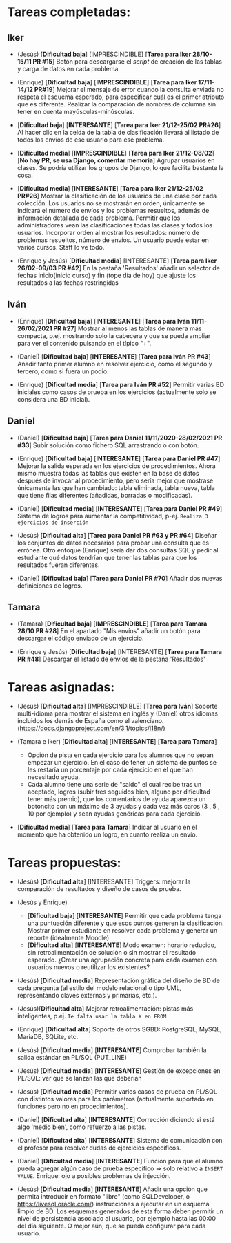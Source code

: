 # Tareas completadas:

## Iker

* (Jesús) [**Dificultad baja**] [IMPRESCINDIBLE] [**Tarea para Iker 28/10-15/11 PR #15**]
 Botón para descargarse el *script* de creación de las tablas y carga de datos en cada problema.
 
 * (Enrique) [**Dificultad baja**] [**IMPRESCINDIBLE**] [**Tarea para Iker 17/11-14/12 PR#19**]
Mejorar el mensaje de error cuando la consulta enviada no respeta el 
esquema esperado, para especificar cuál es el primer atributo que es
diferente. Realizar la comparación de nombres de columna sin tener 
en cuenta mayúsculas-minúsculas.

* [**Dificultad baja**] [**INTERESANTE**]  [**Tarea para Iker 21/12-25/02 PR#26**]
Al hacer clic en la celda de la tabla de clasificación llevará al listado de todos los envíos de ese usuario para ese problema.

* [**Dificultad media**] [**IMPRESCINDIBLE**]  [**Tarea para Iker 21/12-08/02**] [**No hay PR, se usa Django, comentar memoria**]
Agrupar usuarios en clases. Se podría utilizar los grupos de Django, lo que facilita bastante la cosa.

* [**Dificultad media**] [**INTERESANTE**]  [**Tarea para Iker 21/12-25/02 PR#26**]
Mostrar la clasificación de los usuarios de una clase por cada colección. Los usuarios no se mostrarán en orden,
únicamente se indicará el número de envíos y los problemas resueltos, además de información detallada de cada problema.
Permitir que los administradores vean las clasificaciones todas las clases y todos los usuarios. 
Incorporar orden al mostrar los resultados: número de problemas resueltos, número de envíos.
Un usuario puede estar en varios cursos. Staff lo ve todo.

* (Enrique y Jesús) [**Dificultad media**] [INTERESANTE] [**Tarea para Iker 26/02-09/03 PR #42**]
  En la pestaña 'Resultados' añadir un selector de fechas inicio(inicio curso) y fin (tope día de hoy) que ajuste los resultados a las fechas restringidas


## Iván

* (Enrique) [**Dificultad baja**] [**INTERESANTE**] [**Tarea para Iván 11/11-26/02/2021 PR #27**]
 Mostrar al menos las tablas de manera más compacta, p.ej. mostrando 
 solo la cabecera y que se pueda ampliar para ver el contenido pulsando 
 en el típico "+".
 
* (Daniel) [**Dificultad baja**] [**INTERESANTE**] [**Tarea para Iván PR #43**]
Añadir tanto primer alumno en resolver ejercicio, como el segundo y tercero, como si fuera un podio.   

* (Enrique) [**Dificultad media**] [**Tarea para Iván PR #52**]
Permitir varias BD iniciales como casos de prueba en los ejercicios (actualmente solo se considera una BD inicial). 


 
## Daniel

 * (Daniel) [**Dificultad baja**] [**Tarea para Daniel 11/11/2020-28/02/2021 PR #33**]
Subir solución como fichero SQL arrastrando o con botón.

* (Enrique) [**Dificultad baja**] [**INTERESANTE**] [**Tarea para Daniel PR #47**]
Mejorar la salida esperada en los ejercicios de procedimientos.
Ahora mismo muestra todas las tablas que existen en la base de 
datos después de invocar al procedimiento, pero sería mejor que
mostrase únicamente las que han cambiado: tabla eliminada, tabla 
nueva, tabla que tiene filas diferentes (añadidas, borradas o 
modificadas).

* (Daniel) [**Dificultad media**] [**INTERESANTE**] [**Tarea para Daniel PR #49**]
Sistema de logros para aumentar la competitividad, p-ej. `Realiza 3 ejercicios de inserción`

* (Jesús) [**Dificultad alta**] [**Tarea para Daniel PR #63 y PR #64**]
Diseñar los conjuntos de datos necesarios para probar una consulta que es errónea. Otro enfoque (Enrique) sería dar dos consultas SQL y pedir al estudiante qué datos tendrían que tener las tablas para que los resultados fueran diferentes.
  
* (Daniel) [**Dificultad baja**] [**Tarea para Daniel PR #70**]
Añadir dos nuevas definiciones de logros.



## Tamara 
 
* (Tamara) [**Dificultad baja**] [**IMPRESCINDIBLE**] [**Tarea para Tamara 28/10 PR #28**]
En el apartado "Mis envíos" añadir un botón para descargar el código enviado de un ejercicio.

* (Enrique y Jesús) [**Dificultad baja**] [INTERESANTE] [**Tarea para Tamara PR #48**]
  Descargar el listado de envíos de la pestaña 'Resultados'



# Tareas asignadas:

* (Jesús) [**Dificultad alta**] [IMPRESCINDIBLE] [**Tarea para Iván**]
 Soporte multi-idioma para mostrar el sistema en inglés y (Daniel) otros idiomas incluidos los demás de España como el valenciano. (https://docs.djangoproject.com/en/3.1/topics/i18n/)
 
* (Tamara e Iker) [**Dificultad alta**] [**INTERESANTE**] [**Tarea para Tamara**]
    * Opción de pista en cada ejercicio para los alumnos que no sepan empezar un ejercicio. En el caso de tener un sistema de puntos se les restaría un porcentaje por cada ejercicio en el que han necesitado ayuda.
    * Cada alumno tiene una serie de "saldo" el cual recibe tras un aceptado, logros (subir tres seguidos bien, alguno por dificultad tener más premio), que los comentarios de ayuda aparezca un botoncito con un máximo de 3 ayudas y cada vez más caros (3 , 5 , 10 por ejemplo) y sean ayudas genéricas para cada ejercicio.

* [**Dificultad media**] [**Tarea para Tamara**]
Indicar al usuario en el momento que ha obtenido un logro, en cuanto realiza un envío.


# Tareas propuestas:

* (Jesús) [**Dificultad alta**] [INTERESANTE]
 Triggers: mejorar la comparación de resultados y diseño de casos de prueba.

* (Jesús y Enrique) 
     * [**Dificultad baja**] [**INTERESANTE**] Permitir que cada problema tenga una puntuación diferente y que esos
       puntos generen la clasificación. Mostrar primer estudiante en resolver cada problema y generar un reporte (idealmente Moodle)
     * [**Dificultad alta**] [**INTERESANTE**] Modo examen: horario reducido, sin retroalimentación de solución o sin mostrar el resultado esperado. ¿Crear una agrupación concreta para cada examen con usuarios nuevos o reutilizar los existentes?

* (Jesús) [**Dificultad media**] 
 Representación gráfica del diseño de BD de cada pregunta (al estilo del modelo relacional o tipo UML, representando claves externas y primarias, etc.). 
  
* (Jesús)[**Dificultad alta**]
 Mejorar retroalimentación: pistas más inteligentes, p.ej. `Te falta usar la tabla X en FROM`

* (Enrique) [**Dificultad alta**]
Soporte de otros SGBD: PostgreSQL, MySQL, MariaDB, SQLite, etc.

* (Jesús) [**Dificultad media**] [**INTERESANTE**]
Comprobar también la salida estándar en PL/SQL (PUT_LINE)

* (Jesús) [**Dificultad media**] [**INTERESANTE**]
Gestión de excepciones en PL/SQL: ver que se lanzan las que deberían

* (Jesús) [**Dificultad media**]
Permitir varios casos de prueba en PL/SQL con distintos valores para los parámetros (actualmente suportado en funciones pero no en procedimientos).

* (Daniel) [**Dificultad alta**] [**INTERESANTE**]
Corrección diciendo si está algo 'medio bien', como refuerzo a las pistas.

* (Daniel) [**Dificultad alta**] [**INTERESANTE**]
Sistema de comunicación con el profesor para resolver dudas de ejercicios específicos.

* (Daniel) [**Dificultad media**] [**INTERESANTE**]
Función para que el alumno pueda agregar algún caso de prueba específico => solo relativo a `INSERT VALUE`.
Enrique: ojo a posibles problemas de injección.

* (Jesús) [**Dificultad media**] [**INTERESANTE**]
Añadir una opción que permita introducir en formato "libre" (como
SQLDeveloper, o https://livesql.oracle.com/) instrucciones a ejecutar
en un esquema limpio de BD. Los esquemas generados de esta forma deben
permitir un nivel de persistencia asociado al usuario, por ejemplo
hasta las 00:00 del día siguiente. O mejor aún, que se pueda
configurar para cada usuario.